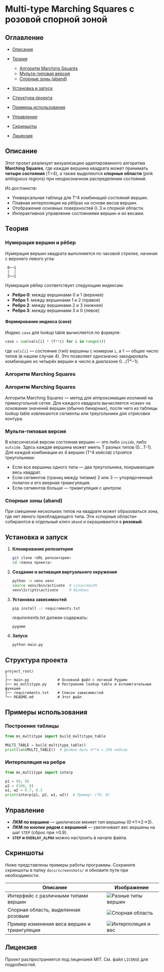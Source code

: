 # Multi-type Marching Squares с розовой спорной зоной

## Оглавление

* [Описание](#Описание)
* [Теория](#Теория)

  * [Алгоритм Marching Squares](#Алгоритм-Marching-Squares)
  * [Мульти-типовая версия](#Мульти-типовая-версия)
  * [Спорные зоны (aband)](#Спорные-зоны-aband)
* [Установка и запуск](#Установка-и-запуск)
* [Структура проекта](#Структура-проекта)
* [Примеры использования](#Примеры-использования)
* [Управление](#Управление)
* [Скриншоты](#Скриншоты)
* [Лицензия](#Лицензия)

## Описание

Этот проект реализует визуализацию адаптированного алгоритма **Marching Squares**, где каждая вершина квадрата может принимать **четыре состояния** (T=4), а также выделяются **спорные области** (pink ambiguous regions) при неоднозначном распределении состояний.

Из достоинств:

* Универсальная таблица для T^4 комбинаций состояний вершин.
* Плавная интерполяция на рёбрах на основе весов вершин.
* Отображение основных поверхностей 0..3 и спорной области.
* Интерактивное управление состояниями вершин и их весами.

## Теория

### Нумерация вершин и рёбер

Нумерация вершин квадрата выполняется по часовой стрелке, начиная с верхнего левого угла:

```
 0──1
 │  │
 3──2
```

Нумерация рёбер соответствует следующим индексам:

* **Ребро 0**: между вершинами 0 и 1 (верхнее)
* **Ребро 1**: между вершинами 1 и 2 (правое)
* **Ребро 2**: между вершинами 2 и 3 (нижнее)
* **Ребро 3**: между вершинами 3 и 0 (левое)

#### Формирование индекса (case)

Индекс `case` для lookup table вычисляется по формуле:

```python
case = sum(vals[i] * (T**i) for i in range(4))
```

где `vals[i]` — состояние (тип) вершины с номером `i`, а `T` — общее число типов (в нашем случае 4). Это позволяет однозначно закодировать комбинацию из четырёх вершин в число в диапазоне 0…(T⁴−1).

### Алгоритм Marching Squares

### Алгоритм Marching Squares

Алгоритм Marching Squares — метод для аппроксимации изолиний на прямоугольной сетке. Для каждого квадрата вычисляется «case» на основании значений вершин (обычно бинарных), после чего из таблицы lookup table извлекаются сегменты или треугольники для отрисовки контура.

### Мульти-типовая версия

В классической версии состояния вершин — это либо `inside`, либо `outside`. Здесь каждая вершина может иметь T разных типов (0…T-1). Для каждой комбинации из 4 вершин (T^4 кейсов) строятся треугольники:

* Если все вершины одного типа — два треугольника, покрывающие весь квадрат.
* Если сегментов (границ между типами) 2 или 3 — упорядоченный полигон и его веерная триангуляция.
* Если сегментов больше — триангуляция с центром.

### Спорные зоны (aband)

При смешении нескольких типов на квадрате может образоваться зона, где нет явного преобладающего типа. Эти «спорные области» собираются в отдельный ключ `aband` и окрашиваются в **розовый**.

## Установка и запуск

1. **Клонирование репозитория**

   ```bash
   git clone <URL репозитория>
   cd <папка проекта>
   ```
2. **Создание и активация виртуального окружения**

   ```bash
   python -m venv venv
   source venv/bin/activate  # Linux/macOS
   venv\Scripts\activate     # Windows
   ```
3. **Установка зависимостей**

   ```bash
   pip install -r requirements.txt
   ```

   *requirements.txt* должен содержать:

   ```text
   pygame
   ```
4. **Запуск**

   ```bash
   python main.py
   ```

## Структура проекта

```plain
project_root/
│
├── main.py             # Основной файл с логикой Pygame
├── ms_multitype.py     # Построение lookup table и вспомогательные функции
├── requirements.txt    # Список зависимостей
└── README.md           # Этот файл
```

## Примеры использования

### Построение таблицы

```python
from ms_multitype import build_multitype_table

MULTI_TABLE = build_multitype_table()
print(len(MULTI_TABLE))  # Должно быть 4**4 = 256 кейсов
```

### Интерполяция на ребре

```python
from ms_multitype import interp

p1 = (0, 0)
p2 = (100, 0)
w1, w2 = 0.7, 0.3
print(interp(p1, p2, w1, w2))  # Пример: (70, 0)
```

## Управление

* **ЛКМ по вершине** — циклически меняет тип вершины (0→1→2→3).
* **ЛКМ по кнопке рядом с вершиной** — увеличивает вес вершины на шаг `STEP` (сброс при >0.9).
* **`STEP` и `OVERLAY_ALPHA`** можно настроить в начале файла.

## Скриншоты

Ниже представлены примеры работы программы. Сохраните скриншоты в папку `docs/screenshots/` и обновите пути при необходимости:

| Описание                                    | Изображение                                          |
| ------------------------------------------- | ---------------------------------------------------- |
| Интерфейс с различными типами вершин        | ![Разные типы вершин](docs/screenshots/example1.png) |
| Спорная область, выделенная розовым         | ![Спорная область](docs/screenshots/example2.png)    |
| Пример изменения веса вершин и триангуляции | ![Интерполяция и вес](docs/screenshots/example3.png) |

## Лицензия

Проект распространяется под лицензией MIT. См. файл `LICENSE` для подробностей.
